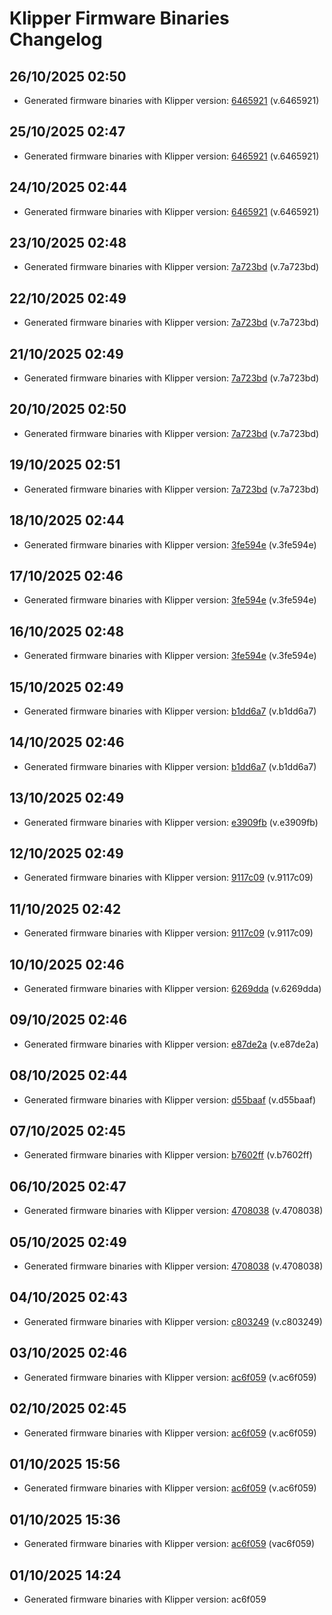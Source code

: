 # Klipper Firmware Binaries Changelog

## 26/10/2025 02:50
- Generated firmware binaries with Klipper version: [6465921](https://github.com/Klipper3d/klipper/commit/6465921) (v.6465921)

## 25/10/2025 02:47
- Generated firmware binaries with Klipper version: [6465921](https://github.com/Klipper3d/klipper/commit/6465921) (v.6465921)

## 24/10/2025 02:44
- Generated firmware binaries with Klipper version: [6465921](https://github.com/Klipper3d/klipper/commit/6465921) (v.6465921)

## 23/10/2025 02:48
- Generated firmware binaries with Klipper version: [7a723bd](https://github.com/Klipper3d/klipper/commit/7a723bd) (v.7a723bd)

## 22/10/2025 02:49
- Generated firmware binaries with Klipper version: [7a723bd](https://github.com/Klipper3d/klipper/commit/7a723bd) (v.7a723bd)

## 21/10/2025 02:49
- Generated firmware binaries with Klipper version: [7a723bd](https://github.com/Klipper3d/klipper/commit/7a723bd) (v.7a723bd)

## 20/10/2025 02:50
- Generated firmware binaries with Klipper version: [7a723bd](https://github.com/Klipper3d/klipper/commit/7a723bd) (v.7a723bd)

## 19/10/2025 02:51
- Generated firmware binaries with Klipper version: [7a723bd](https://github.com/Klipper3d/klipper/commit/7a723bd) (v.7a723bd)

## 18/10/2025 02:44
- Generated firmware binaries with Klipper version: [3fe594e](https://github.com/Klipper3d/klipper/commit/3fe594e) (v.3fe594e)

## 17/10/2025 02:46
- Generated firmware binaries with Klipper version: [3fe594e](https://github.com/Klipper3d/klipper/commit/3fe594e) (v.3fe594e)

## 16/10/2025 02:48
- Generated firmware binaries with Klipper version: [3fe594e](https://github.com/Klipper3d/klipper/commit/3fe594e) (v.3fe594e)

## 15/10/2025 02:49
- Generated firmware binaries with Klipper version: [b1dd6a7](https://github.com/Klipper3d/klipper/commit/b1dd6a7) (v.b1dd6a7)

## 14/10/2025 02:46
- Generated firmware binaries with Klipper version: [b1dd6a7](https://github.com/Klipper3d/klipper/commit/b1dd6a7) (v.b1dd6a7)

## 13/10/2025 02:49
- Generated firmware binaries with Klipper version: [e3909fb](https://github.com/Klipper3d/klipper/commit/e3909fb) (v.e3909fb)

## 12/10/2025 02:49
- Generated firmware binaries with Klipper version: [9117c09](https://github.com/Klipper3d/klipper/commit/9117c09) (v.9117c09)

## 11/10/2025 02:42
- Generated firmware binaries with Klipper version: [9117c09](https://github.com/Klipper3d/klipper/commit/9117c09) (v.9117c09)

## 10/10/2025 02:46
- Generated firmware binaries with Klipper version: [6269dda](https://github.com/Klipper3d/klipper/commit/6269dda) (v.6269dda)

## 09/10/2025 02:46
- Generated firmware binaries with Klipper version: [e87de2a](https://github.com/Klipper3d/klipper/commit/e87de2a) (v.e87de2a)

## 08/10/2025 02:44
- Generated firmware binaries with Klipper version: [d55baaf](https://github.com/Klipper3d/klipper/commit/d55baaf) (v.d55baaf)

## 07/10/2025 02:45
- Generated firmware binaries with Klipper version: [b7602ff](https://github.com/Klipper3d/klipper/commit/b7602ff) (v.b7602ff)

## 06/10/2025 02:47
- Generated firmware binaries with Klipper version: [4708038](https://github.com/Klipper3d/klipper/commit/4708038) (v.4708038)

## 05/10/2025 02:49
- Generated firmware binaries with Klipper version: [4708038](https://github.com/Klipper3d/klipper/commit/4708038) (v.4708038)

## 04/10/2025 02:43
- Generated firmware binaries with Klipper version: [c803249](https://github.com/Klipper3d/klipper/commit/c803249) (v.c803249)

## 03/10/2025 02:46
- Generated firmware binaries with Klipper version: [ac6f059](https://github.com/Klipper3d/klipper/commit/ac6f059) (v.ac6f059)

## 02/10/2025 02:45
- Generated firmware binaries with Klipper version: [ac6f059](https://github.com/Klipper3d/klipper/commit/ac6f059) (v.ac6f059)

## 01/10/2025 15:56
- Generated firmware binaries with Klipper version: [ac6f059](https://github.com/Klipper3d/klipper/commit/ac6f059) (v.ac6f059)

## 01/10/2025 15:36
- Generated firmware binaries with Klipper version: [ac6f059](https://github.com/Klipper3d/klipper/commit/ac6f059) (vac6f059)

## 01/10/2025 14:24
- Generated firmware binaries with Klipper version: ac6f059

